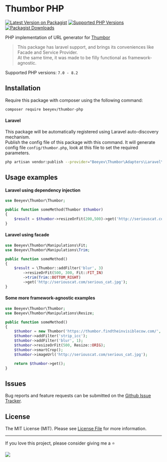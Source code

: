 # Thumbor PHP

[![Latest Version on Packagist](https://img.shields.io/packagist/v/beeyev/thumbor-php)](https://packagist.org/packages/beeyev/thumbor-php)
[![Supported PHP Versions](https://img.shields.io/packagist/dependency-v/beeyev/thumbor-php/php.svg)](https://packagist.org/packages/beeyev/thumbor-php)
[![Packagist Downloads](https://img.shields.io/packagist/dt/beeyev/thumbor-php)](https://packagist.org/packages/beeyev/thumbor-php)

PHP implementation of URL generator for [Thumbor](http://www.thumbor.org/)  

> This package has laravel support, and brings its conveniences like Facade and Service Provider.  
> At the same time, it was made to be filly functional as framework-agnostic.

Supported PHP versions: `7.0 - 8.2`  


## Installation

Require this package with composer using the following command:

```bash
composer require beeyev/thumbor-php
```

#### Laravel  
This package will be automatically registered using Laravel auto-discovery mechanism.  
Publish the config file of this package with this command. It will generate config file `config/thumbor.php`, look at this file to set the required parameters.
```bash
php artisan vendor:publish --provider="Beeyev\Thumbor\Adapters\Laravel\ThumborServiceProvider" --tag=config
```

## Usage examples
#### Laravel using dependency injection
```php
use Beeyev\Thumbor\Thumbor;

public function someMethod(Thumbor $thumbor)
{
    $result = $thumbor->resizeOrFit(200,500)->get('http://seriouscat.com/serious_cat.jpg');
}
```

#### Laravel using facade
```php
use Beeyev\Thumbor\Manipulations\Fit;
use Beeyev\Thumbor\Manipulations\Trim;

public function someMethod()
{
    $result = \Thumbor::addFilter('blur', 3)
        ->resizeOrFit(500, 300, Fit::FIT_IN)
        ->trim(Trim::BOTTOM_RIGHT)
        ->get('http://seriouscat.com/serious_cat.jpg');
}
```

#### Some more framework-agnostic examples

```php
use Beeyev\Thumbor\Thumbor;
use Beeyev\Thumbor\Manipulations\Resize;

public function someMethod()
{
    $thumbor = new Thumbor('https://thumbor.findtheinvisiblecow.com/', 'secretKey555');
    $thumbor->addFilter('strip_icc');
    $thumbor->addFilter('blur', 1);
    $thumbor->resizeOrFit(500, Resize::ORIG);
    $thumbor->smartCrop();
    $thumbor->imageUrl('http://seriouscat.com/serious_cat.jpg');

    return $thumbor->get();
}
```

## Issues
Bug reports and feature requests can be submitted on the [Github Issue Tracker](https://github.com/beeyev/thumbor-php/issues).

## License
The MIT License (MIT). Please see [License File](https://github.com/beeyev/thumbor-php/raw/master/LICENSE.md) for more information.

---
If you love this project, please consider giving me a ⭐

![](https://visitor-badge.laobi.icu/badge?page_id=beeyev.thumbor-php)
